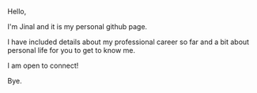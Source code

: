 Hello,

I'm Jinal and it is my personal github page.

I have included details about my professional career so far and a bit about personal life for you to get to know me.

I am open to connect!

Bye.
